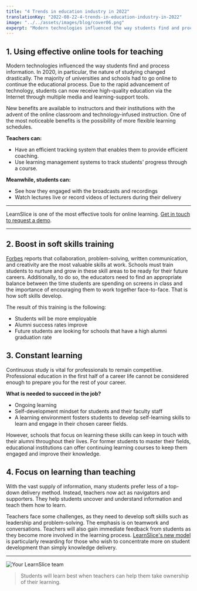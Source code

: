 ```yaml
---
title: "4 Trends in education industry in 2022"
translationKey: "2022-08-22-4-trends-in-education-industry-in-2022"
image: "../../assets/images/blog/cover06.png"
experpt: "Modern technologies influenced the way students find and process information. In 2020, in particular, the nature of studying changed drastically. The majority of universities and schools had to go online to continue the educational process."
---
```


## 1. Using effective online tools for teaching

Modern technologies influenced the way students find and process information. In 2020, in particular, the nature of studying changed drastically. The majority of universities and schools had to go online to continue the educational process. Due to the rapid advancement of technology, students can now receive high-quality education via the Internet through multiple media and learning-support tools.

New benefits are available to instructors and their institutions with the advent of the online classroom and technology-infused instruction. One of the most noticeable benefits is the possibility of more flexible learning schedules. 

**Teachers can:**

- Have an efficient tracking system that enables them to provide efficient coaching. 
- Use learning management systems to track students' progress through a course. 

**Meanwhile, students can:**

- See how they engaged with the broadcasts and recordings
- Watch lectures live or record videos of lecturers during their delivery

---

LearnSlice is one of the most effective tools for online learning. [Get in touch to request a demo](https://www.learnslice.com/pricing).

---

## 2. Boost in soft skills training

[Forbes](https://www.forbes.com/sites/nataliapeart/2019/09/10/the-12-most-important-skills-you-need-to-succeed-at-work/?sh=3507d83f1c6a) reports that collaboration, problem-solving, written communication, and creativity are the most valuable skills at work. Schools must train students to nurture and grow in these skill areas to be ready for their future careers. Additionally, to do so, the educators need to find an appropriate balance between the time students are spending on screens in class and the importance of encouraging them to work together face-to-face. That is how soft skills develop.

The result of this training is the following: 

- Students will be more employable
- Alumni success rates improve
- Future students are looking for schools that have a high alumni graduation rate

## 3. Constant learning

Continuous study is vital for professionals to remain competitive. Professional education in the first half of a career life cannot be considered enough to prepare you for the rest of your career.

**What is needed to succeed in the job?**

- Ongoing learning
- Self-development mindset for students and their faculty staff
- A learning environment fosters students to develop self-learning skills to learn and engage in their chosen career fields.

However, schools that focus on learning these skills can keep in touch with their alumni throughout their lives. For former students to master their fields, educational institutions can offer continuing learning courses to keep them engaged and improve their knowledge.

## 4. Focus on learning than teaching

With the vast supply of information, many students prefer less of a top-down delivery method. Instead, teachers now act as navigators and supporters. They help students uncover and understand information and teach them how to learn.

Teachers face some challenges, as they need to develop soft skills such as leadership and problem-solving. The emphasis is on teamwork and conversations. Teachers will also gain immediate feedback from students as they become more involved in the learning process. [LearnSlice's new model](https://www.learnslice.com/) is particularly rewarding for those who wish to concentrate more on student development than simply knowledge delivery.

---

![ Your LearnSlice team](/assets/images/blog/cover09.jpg " Your LearnSlice team")

> Students will learn best when teachers can help them take ownership of their learning.
